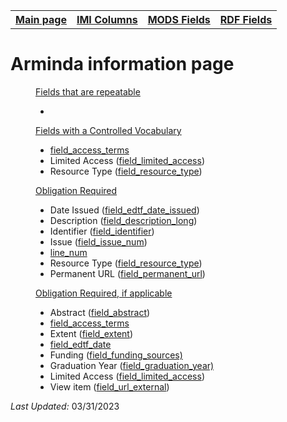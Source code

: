 <!DOCTYPE html>
<html>
<head>

</head>
<body>

<table style="width:100%">
  <tr>
    <th><a href="index.md">Main page</a></th>
	<th><a href="IMI.md">IMI Columns</a></th>
    <th><a href="MODS.md">MODS Fields</a></th>
    <th><a href="RDF.md">RDF Fields</a></th>
  </tr>
<table>

 <h1>Arminda information page</h1> 

<dd><ins>Fields that are repeatable</ins>
	<ul>
		<li></li>
	</ul>
</dd> 
<dd><ins>Fields with a Controlled Vocabulary</ins>
	<ul>
		<li><a href="field_access_terms.md">field_access_terms</a></li>
		<li>Limited Access (<a href="field_limited_access.md">field_limited_access</a>)</li>
		<li>Resource Type (<a href="field_resource_type.md">field_resource_type</a>)</li>
	</ul>
</dd> 
<dd><ins>Obligation Required</ins>
	<ul>
		<li>Date Issued (<a href="field_edtf_date_issued.md">field_edtf_date_issued</a>)</li>
		<li>Description (<a href="field_description_long.md">field_description_long</a>)</li>
		<li>Identifier (<a href="field_identifier.md">field_identifier</a>)</li>
		<li>Issue (<a href="field_issue_num.md">field_issue_num</a>)</li>
		<li><a href="line_num.md">line_num</a></li>
		<li>Resource Type (<a href="field_resource_type.md">field_resource_type</a>)</li>
		<li>Permanent URL (<a href="field_permanent_url.md">field_permanent_url</a>)</li>
	</ul>
</dd> 
<dd><ins>Obligation Required, if applicable</ins>
	<ul>
		<li>Abstract (<a href="field_abstract.md">field_abstract</a>)</li>
		<li><a href="field_access_terms.md">field_access_terms</a></li>
		<li>Extent (<a href="field_extent.md">field_extent</a>)</li>
		<li><a href="field_edtf_date.md">field_edtf_date</a></li>
		<li>Funding (<a href="field_funding_sources.md">field_funding_sources)</a></li>
		<li>Graduation Year (<a href="field_graduation_year.md">field_graduation_year)</a></li>
		<li>Limited Access (<a href="field_limited_access.md">field_limited_access</a>)</li>
		<li>View item (<a href="field_url_external.md">field_url_external</a>)</li>
	</ul>
</dd> 
<dl>
	<p><i>Last Updated: </i>03/31/2023</p>
</dl>
</body>
</html>
